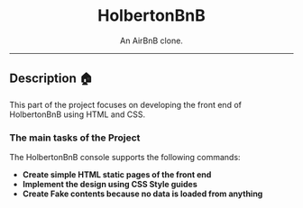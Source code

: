 <h1 align="center">HolbertonBnB</h1>
<p align="center">An AirBnB clone.</p>

---

## Description :house:

This part of the project focuses on developing the front end of HolbertonBnB 
using HTML and CSS.

### The main tasks of the Project

The HolbertonBnB console supports the following commands:

* **Create simple HTML static pages of the front end**
* **Implement the design using CSS Style guides**
* **Create Fake contents because no data is loaded from anything**
